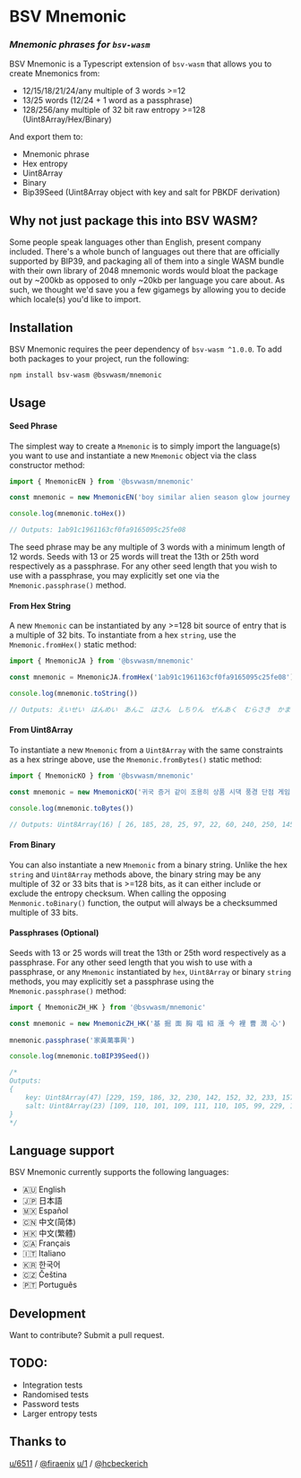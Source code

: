 # BSV Mnemonic
### _Mnemonic phrases for `bsv-wasm`_

BSV Mnemonic is a Typescript extension of `bsv-wasm` that allows you to create Mnemonics from:
- 12/15/18/21/24/any multiple of 3 words >=12
- 13/25 words (12/24 + 1 word as a passphrase)
- 128/256/any multiple of 32 bit raw entropy >=128 (Uint8Array/Hex/Binary)

And export them to:
- Mnemonic phrase
- Hex entropy
- Uint8Array
- Binary
- Bip39Seed (Uint8Array object with key and salt for PBKDF derivation)

## Why not just package this into BSV WASM?

Some people speak languages other than English, present company included. There's a whole bunch of languages out there that are officially supported by BIP39, and packaging all of them into a single WASM bundle with their own library of 2048 mnemonic words would bloat the package out by ~200kb as opposed to only ~20kb per language you care about. As such, we thought we'd save you a few gigamegs by allowing you to decide which locale(s) you'd like to import.

## Installation

BSV Mnemonic requires the peer dependency of `bsv-wasm ^1.0.0`. To add both packages to your project, run the following:

```sh
npm install bsv-wasm @bsvwasm/mnemonic
```

## Usage

#### Seed Phrase
The simplest way to create a `Mnemonic` is to simply import the language(s) you want to use and instantiate a new `Mnemonic` object via the class constructor method:

```ts
import { MnemonicEN } from '@bsvwasm/mnemonic'

const mnemonic = new MnemonicEN('boy similar alien season glow journey tumble coach announce thrive legend bag')

console.log(mnemonic.toHex())

// Outputs: 1ab91c1961163cf0fa9165095c25fe08
```

The seed phrase may be any multiple of 3 words with a minimum length of 12 words. Seeds with 13 or 25 words will treat the 13th or 25th word respectively as a passphrase. For any other seed length that you wish to use with a passphrase, you may explicitly set one via the `Mnemonic.passphrase()` method.

#### From Hex String

A new `Mnemonic` can be instantiated by any >=128 bit source of entry that is a multiple of 32 bits. To instantiate from a hex `string`, use the `Mnemonic.fromHex()` static method:

```ts
import { MnemonicJA } from '@bsvwasm/mnemonic'

const mnemonic = MnemonicJA.fromHex('1ab91c1961163cf0fa9165095c25fe08')

console.log(mnemonic.toString())

// Outputs: えいせい　はんめい　あんこ　はさん　しちりん　ぜんあく　むらさき　かまう　いじょう　まつり　そつえん　いわば
```

#### From Uint8Array
To instantiate a new `Mnemonic` from a `Uint8Array` with the same constraints as a hex stringe above, use the `Mnemonic.fromBytes()` static method:

```ts
import { MnemonicKO } from '@bsvwasm/mnemonic'

const mnemonic = new MnemonicKO('귀국 증거 같이 조용히 상품 시댁 풍경 단점 게임 태풍 실정 공연')

console.log(mnemonic.toBytes())

// Outputs: Uint8Array(16) [ 26, 185, 28, 25, 97, 22, 60, 240, 250, 145, 101, 9, 92, 37, 254, 8]
```

#### From Binary

You can also instantiate a new `Mnemonic` from a binary string. Unlike the hex `string` and `Uint8Array` methods above, the binary string may be any multiple of 32 or 33 bits that is >=128 bits, as it can either include or exclude the entropy checksum. When calling the opposing `Menmonic.toBinary()` function, the output will always be a checksummed multiple of 33 bits.



#### Passphrases (Optional)
Seeds with 13 or 25 words will treat the 13th or 25th word respectively as a passphrase. For any other seed length that you wish to use with a passphrase, or any `Mnemonic` instantiated by `hex`, `Uint8Array` or binary `string` methods, you may explicitly set a passphrase using the `Mnemonic.passphrase()` method:

```ts
import { MnemonicZH_HK } from '@bsvwasm/mnemonic'

const mnemonic = new MnemonicZH_HK('基 掘 面 胸 唱 紹 漲 今 裡 曹 潤 心')
		
mnemonic.passphrase('家黃萬事興')

console.log(mnemonic.toBIP39Seed())

/*
Outputs: 
{
    key: Uint8Array(47) [229, 159, 186, 32, 230, 142, 152, 32, 233, 157, 162, 32, 232, 131, 184, 32, 229, 148, 177, 32, 231, 180, 185,32, 230, 188, 178, 32, 228, 187, 138, 32, 232, 163, 161, 32, 230, 155, 185, 32, 230, 189, 164, 32, 229, 191, 131],
    salt: Uint8Array(23) [109, 110, 101, 109, 111, 110, 105, 99, 229, 174, 182, 233, 187, 131, 232, 144, 172, 228, 186, 139, 232, 136, 136] 
}
*/
```



## Language support

BSV Mnemonic currently supports the following languages:
- 🇦🇺 English
- 🇯🇵 日本語
- 🇲🇽 Español
- 🇨🇳 中文(简体)
- 🇭🇰 中文(繁體)
- 🇨🇦 Français
- 🇮🇹 Italiano
- 🇰🇷 한국어
- 🇨🇿 Čeština
- 🇵🇹 Português

## Development

Want to contribute? Submit a pull request.

## TODO:
- Integration tests
- Randomised tests
- Password tests
- Larger entropy tests

## Thanks to

[u/6511](https://twetch.app/u/6511) / [@firaenix](https://twitter.com/Firaenix)
[u/1](https://twetch.app/u/1) / [@hcbeckerich](https://twitter.com/hcbeckerich)